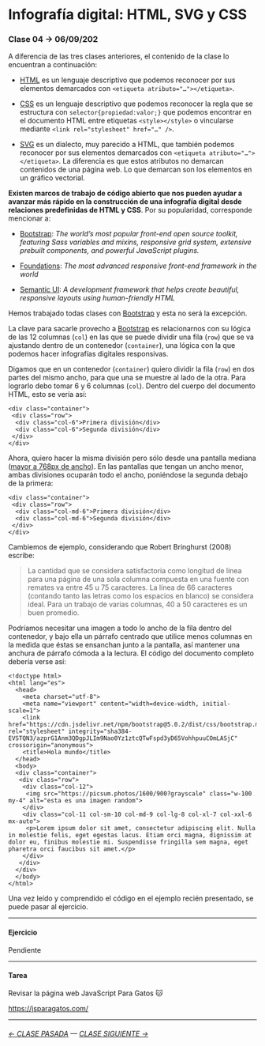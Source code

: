 # Infografía digital: HTML, SVG y CSS

### Clase 04 → 06/09/202

A diferencia de las tres clases anteriores, el contenido de la clase lo encuentran a continuación:
 
- [HTML](https://github.com/profesorfaco/dno075-2021-2/wiki/HTML) es un lenguaje descriptivo que podemos reconocer por sus elementos demarcados con `<etiqueta atributo="…"></etiqueta>`.

- [CSS](https://github.com/profesorfaco/dno075-2021-2/wiki/CSS) es un lenguaje descriptivo que podemos reconocer la regla que se estructura con `selector{propiedad:valor;}` que podemos encontrar en el documento HTML entre etiquetas `<style></style>` o vincularse mediante `<link rel="stylesheet" href="…" />`.

- [SVG](https://github.com/profesorfaco/dno075-2021-2/wiki/SVG) es un dialecto, muy parecido a HTML, que también podemos reconocer por sus elementos demarcados con `<etiqueta atributo="…"></etiqueta>`. La diferencia es que estos atributos no demarcan contenidos de una página web. Lo que demarcan son los elementos en un gráfico vectorial.

**Existen marcos de trabajo de código abierto que nos pueden ayudar a avanzar más rápido en la construcción de una infografía digital desde relaciones predefinidas de HTML y CSS**. Por su popularidad, corresponde mencionar a:

- [Bootstrap](https://getbootstrap.com/): *The world’s most popular front-end open source toolkit, featuring Sass variables and mixins, responsive grid system, extensive prebuilt components, and powerful JavaScript plugins.*

- [Foundations](https://get.foundation/): *The most advanced responsive front-end framework in the world* 

- [Semantic UI](https://semantic-ui.com/): *A development framework that helps create beautiful, responsive layouts using human-friendly HTML*

Hemos trabajado todas clases con [Bootstrap](https://getbootstrap.com/) y esta no será la excepción.

La clave para sacarle provecho a [Bootstrap](https://getbootstrap.com/) es relacionarnos con su lógica de las 12 columnas (`col`) en las que se puede dividir una fila (`row`) que se va ajustando dentro de un contenedor (`container`), una lógica con la que podemos hacer infografías digitales responsivas.

Digamos que en un contenedor (`container`) quiero dividir la fila (`row`) en dos partes del mismo ancho, para que una se muestre al lado de la otra. Para lograrlo debo tomar 6 y 6 columnas (`col`). Dentro del cuerpo del documento HTML, esto se vería así:

```
<div class="container">
 <div class="row">
  <div class="col-6">Primera división</div>
  <div class="col-6">Segunda división</div>
 </div>
</div>
```

Ahora, quiero hacer la misma división pero sólo desde una pantalla mediana ([mayor a 768px de ancho](https://getbootstrap.com/docs/5.0/layout/breakpoints/#available-breakpoints)). En las pantallas que tengan un ancho menor, ambas divisiones ocuparán todo el ancho, poniéndose la segunda debajo de la primera:

```
<div class="container">
 <div class="row">
  <div class="col-md-6">Primera división</div>
  <div class="col-md-6">Segunda división</div>
 </div>
</div>
```

Cambiemos de ejemplo, considerando que Robert Bringhurst (2008) escribe:

> La cantidad que se considera satisfactoria como longitud de línea para una página de una sola columna compuesta en una fuente con remates va entre 45 u 75 caracteres. La línea de 66 caracteres (contando tanto las letras como los espacios en blanco) se considera ideal. Para un trabajo de varias columnas, 40 a 50 caracteres es un buen promedio.

Podríamos necesitar una imagen a todo lo ancho de la fila dentro del contenedor, y bajo ella un párrafo centrado que utilice menos columnas en la medida que éstas se ensanchan junto a la pantalla, así mantener una anchura de párrafo cómoda a la lectura. El código del documento completo debería verse así:

```
<!doctype html>
<html lang="es">
  <head>
    <meta charset="utf-8">
    <meta name="viewport" content="width=device-width, initial-scale=1">
    <link href="https://cdn.jsdelivr.net/npm/bootstrap@5.0.2/dist/css/bootstrap.min.css" rel="stylesheet" integrity="sha384-EVSTQN3/azprG1Anm3QDgpJLIm9Nao0Yz1ztcQTwFspd3yD65VohhpuuCOmLASjC" crossorigin="anonymous">
    <title>Hola mundo</title>
  </head>
  <body>
  <div class="container">
   <div class="row">
    <div class="col-12">
     <img src="https://picsum.photos/1600/900?grayscale" class="w-100 my-4" alt="esta es una imagen random">
    </div>
    <div class="col-11 col-sm-10 col-md-9 col-lg-8 col-xl-7 col-xxl-6 mx-auto">
     <p>Lorem ipsum dolor sit amet, consectetur adipiscing elit. Nulla in molestie felis, eget egestas lacus. Etiam orci magna, dignissim at dolor eu, finibus molestie mi. Suspendisse fringilla sem magna, eget pharetra orci faucibus sit amet.</p>
    </div>
   </div>
  </div>    
  </body>
</html>
```

Una vez leído y comprendido el código en el ejemplo recién presentado, se puede pasar al ejercicio.

- - - - - - - 

#### Ejercicio

Pendiente

- - - - - - - 

#### Tarea

Revisar la página web JavaScript Para Gatos :cat:  

https://jsparagatos.com/

- - - - - - - 

###### [← CLASE PASADA](https://github.com/profesorfaco/dno075-2021-2/tree/main/clase-03) — [CLASE SIGUIENTE →](https://github.com/profesorfaco/dno075-2021-2/tree/main/clase-05) 
